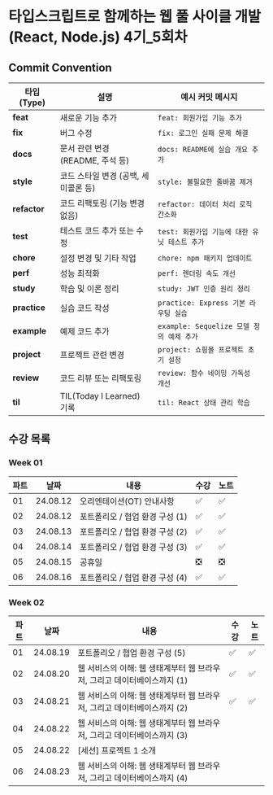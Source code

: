 # 타입스크립트로 함께하는 웹 풀 사이클 개발(React, Node.js) 4기_5회차

## Commit Convention

| **타입 (Type)**   | **설명**                                 | **예시 커밋 메시지**                     |
|--------------------|------------------------------------------|------------------------------------------|
| **feat**           | 새로운 기능 추가                        | `feat: 회원가입 기능 추가`               |
| **fix**            | 버그 수정                               | `fix: 로그인 실패 문제 해결`             |
| **docs**           | 문서 관련 변경 (README, 주석 등)        | `docs: README에 실습 개요 추가`          |
| **style**          | 코드 스타일 변경 (공백, 세미콜론 등)    | `style: 불필요한 줄바꿈 제거`            |
| **refactor**       | 코드 리팩토링 (기능 변경 없음)           | `refactor: 데이터 처리 로직 간소화`      |
| **test**           | 테스트 코드 추가 또는 수정              | `test: 회원가입 기능에 대한 유닛 테스트 추가` |
| **chore**          | 설정 변경 및 기타 작업                  | `chore: npm 패키지 업데이트`             |
| **perf**           | 성능 최적화                             | `perf: 렌더링 속도 개선`                 |
| **study**          | 학습 및 이론 정리                       | `study: JWT 인증 원리 정리`              |
| **practice**       | 실습 코드 작성                         | `practice: Express 기본 라우팅 실습`     |
| **example**        | 예제 코드 추가                         | `example: Sequelize 모델 정의 예제 추가` |
| **project**        | 프로젝트 관련 변경                     | `project: 쇼핑몰 프로젝트 초기 설정`     |
| **review**         | 코드 리뷰 또는 리팩토링                 | `review: 함수 네이밍 가독성 개선`        |
| **til**            | TIL(Today I Learned) 기록              | `til: React 상태 관리 학습`              |


## 수강 목록

### Week 01
| 파트 | 날짜 | 내용 | 수강 | 노트 |
| ----- | ----- | ----- | ----- | ----- |
| 01 | 24.08.12 | 오리엔테이션(OT) 안내사항 | ✅ | ✅ |
| 02 | 24.08.12 | 포트폴리오 / 협업 환경 구성 (1) | ✅ | ✅ |
| 03 | 24.08.13 | 포트폴리오 / 협업 환경 구성 (2) | ✅ | ✅ |
| 04 | 24.08.14 | 포트폴리오 / 협업 환경 구성 (3) | ✅ | ✅ |
| 05 | 24.08.15 | 공휴일 | ❎ | ❎ |
| 06 | 24.08.16 | 포트폴리오 / 협업 환경 구성 (4) | ✅ | ✅ |

### Week 02
| 파트 | 날짜 | 내용 | 수강 | 노트 |
| ----- | ----- | ----- | ----- | ----- |
| 01 | 24.08.19 | 포트폴리오 / 협업 환경 구성 (5) | ✅ | ✅ |
| 02 | 24.08.20 | 웹 서비스의 이해: 웹 생태계부터 웹 브라우저, 그리고 데이터베이스까지 (1) | ✅ | ✅ |
| 03 | 24.08.21 | 웹 서비스의 이해: 웹 생태계부터 웹 브라우저, 그리고 데이터베이스까지 (2) | ✅ | ✅ |
| 04 | 24.08.22 | 웹 서비스의 이해: 웹 생태계부터 웹 브라우저, 그리고 데이터베이스까지 (3) |  |  |
| 05 | 24.08.22 | [세션] 프로젝트 1 소개 |  |  |
| 06 | 24.08.23 | 웹 서비스의 이해: 웹 생태계부터 웹 브라우저, 그리고 데이터베이스까지 (4) |  |  |



